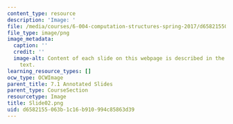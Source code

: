 ```yaml
---
content_type: resource
description: 'Image: '
file: /media/courses/6-004-computation-structures-spring-2017/d6582155063b1c16b910994c85863d39_Slide02.png
file_type: image/png
image_metadata:
  caption: ''
  credit: ''
  image-alt: Content of each slide on this webpage is described in the surrounding
    text.
learning_resource_types: []
ocw_type: OCWImage
parent_title: 7.1 Annotated Slides
parent_type: CourseSection
resourcetype: Image
title: Slide02.png
uid: d6582155-063b-1c16-b910-994c85863d39
---
```


